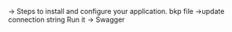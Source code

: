-> Steps to install and configure your application.
bkp file ->update connection string
Run it -> Swagger
